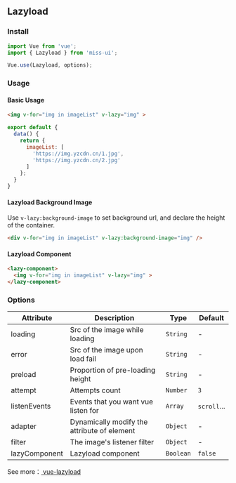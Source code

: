 ## Lazyload

### Install

```js
import Vue from 'vue';
import { Lazyload } from 'miss-ui';

Vue.use(Lazyload, options);
```

### Usage

#### Basic Usage

```html
<img v-for="img in imageList" v-lazy="img" >
```

```javascript
export default {
  data() {
    return {
      imageList: [
        'https://img.yzcdn.cn/1.jpg',
        'https://img.yzcdn.cn/2.jpg'
      ]
    };
  }
}
```

#### Lazyload Background Image
Use `v-lazy:background-image` to set background url, and declare the height of the container.

```html
<div v-for="img in imageList" v-lazy:background-image="img" />
```

#### Lazyload Component

```html
<lazy-component>
  <img v-for="img in imageList" v-lazy="img" >
</lazy-component>
```

### Options

| Attribute | Description | Type | Default |
|------|------|------|------|
| loading | Src of the image while loading | `String` | - |
| error | Src of the image upon load fail | `String` | - |
| preload | Proportion of pre-loading height | `String` | - |
| attempt | Attempts count | `Number` | `3` |
| listenEvents | Events that you want vue listen for | `Array` | `scroll`... |
| adapter | Dynamically modify the attribute of element | `Object` | - |
| filter | The image's listener filter | `Object` | - |
| lazyComponent | Lazyload component | `Boolean` | `false` |

See more：[ vue-lazyload ](https://github.com/hilongjw/vue-lazyload)
